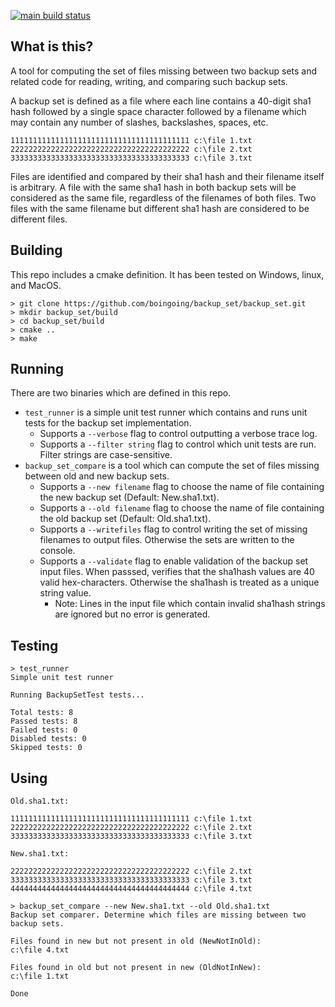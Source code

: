 [![main build status](https://app.travis-ci.com/boingoing/backup_set.svg?branch=main)](https://app.travis-ci.com/github/boingoing/backup_set/builds)

## What is this?

A tool for computing the set of files missing between two backup sets and related code for reading, writing, and comparing such backup sets.

A backup set is defined as a file where each line contains a 40-digit sha1 hash followed by a single space character followed by a filename which may contain any number of slashes, backslashes, spaces, etc.

```console
1111111111111111111111111111111111111111 c:\file 1.txt
2222222222222222222222222222222222222222 c:\file 2.txt
3333333333333333333333333333333333333333 c:\file 3.txt
```

Files are identified and compared by their sha1 hash and their filename itself is arbitrary. A file with the same sha1 hash in both backup sets will be considered as the same file, regardless of the filenames of both files. Two files with the same filename but different sha1 hash are considered to be different files.

## Building

This repo includes a cmake definition. It has been tested on Windows, linux, and MacOS.

```console
> git clone https://github.com/boingoing/backup_set/backup_set.git
> mkdir backup_set/build
> cd backup_set/build
> cmake ..
> make
```

## Running

There are two binaries which are defined in this repo.
* `test_runner` is a simple unit test runner which contains and runs unit tests for the backup set implementation.
  * Supports a `--verbose` flag to control outputting a verbose trace log.
  * Supports a `--filter string` flag to control which unit tests are run. Filter strings are case-sensitive.
* `backup_set_compare` is a tool which can compute the set of files missing between old and new backup sets.
  * Supports a `--new filename` flag to choose the name of file containing the new backup set (Default: New.sha1.txt).
  * Supports a `--old filename` flag to choose the name of file containing the old backup set (Default: Old.sha1.txt).
  * Supports a `--writefiles` flag to control writing the set of missing filenames to output files. Otherwise the sets are written to the console.
  * Supports a `--validate` flag to enable validation of the backup set input files. When passsed, verifies that the sha1hash values are 40 valid hex-characters. Otherwise the sha1hash is treated as a unique string value.
    * Note: Lines in the input file which contain invalid sha1hash strings are ignored but no error is generated.

## Testing

```console
> test_runner
Simple unit test runner

Running BackupSetTest tests...

Total tests: 8
Passed tests: 8
Failed tests: 0
Disabled tests: 0
Skipped tests: 0
```

## Using

`Old.sha1.txt:`
```console
1111111111111111111111111111111111111111 c:\file 1.txt
2222222222222222222222222222222222222222 c:\file 2.txt
3333333333333333333333333333333333333333 c:\file 3.txt
```
`New.sha1.txt:`
```console
2222222222222222222222222222222222222222 c:\file 2.txt
3333333333333333333333333333333333333333 c:\file 3.txt
4444444444444444444444444444444444444444 c:\file 4.txt
```

```console
> backup_set_compare --new New.sha1.txt --old Old.sha1.txt
Backup set comparer. Determine which files are missing between two backup sets.

Files found in new but not present in old (NewNotInOld):
c:\file 4.txt

Files found in old but not present in new (OldNotInNew):
c:\file 1.txt

Done
```
